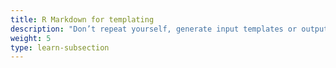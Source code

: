 ```yaml
---
title: R Markdown for templating
description: "Don’t repeat yourself, generate input templates or output documents from code."
weight: 5
type: learn-subsection
---
```

